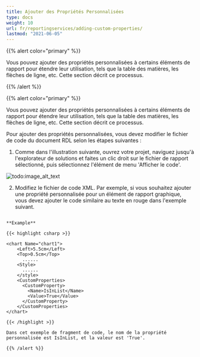 ```yaml
---
title: Ajouter des Propriétés Personnalisées
type: docs
weight: 10
url: fr/reportingservices/adding-custom-properties/
lastmod: "2021-06-05"
---
```


{{% alert color="primary" %}}

Vous pouvez ajouter des propriétés personnalisées à certains éléments de rapport pour étendre leur utilisation, tels que la table des matières, les flèches de ligne, etc. Cette section décrit ce processus.

{{% /alert %}}

{{% alert color="primary" %}}

Vous pouvez ajouter des propriétés personnalisées à certains éléments de rapport pour étendre leur utilisation, tels que la table des matières, les flèches de ligne, etc. Cette section décrit ce processus.

Pour ajouter des propriétés personnalisées, vous devez modifier le fichier de code du document RDL selon les étapes suivantes :

1. Comme dans l'illustration suivante, ouvrez votre projet, naviguez jusqu'à l'explorateur de solutions et faites un clic droit sur le fichier de rapport sélectionné, puis sélectionnez l'élément de menu 'Afficher le code'.

![todo:image_alt_text](adding-custom-properties_1.png)

2. Modifiez le fichier de code XML. Par exemple, si vous souhaitez ajouter une propriété personnalisée pour un élément de rapport graphique, vous devez ajouter le code similaire au texte en rouge dans l'exemple suivant.
```

**Example**

{{< highlight csharp >}}

<chart Name="chart1">
    <Left>5.5cm</Left>
    <Top>0.5cm</Top>
      ......
    <Style>
      ......
    </style>     
    <CustomProperties>
      <CustomProperty>
        <Name>IsInList</Name>
        <Value>True</Value>
      </CustomProperty>
    </CustomProperties>
</chart> 

{{< /highlight >}}

Dans cet exemple de fragment de code, le nom de la propriété personnalisée est IsInList, et la valeur est 'True'.

{{% /alert %}}